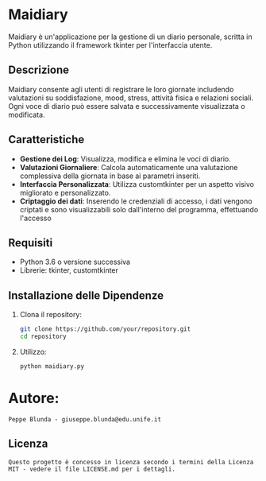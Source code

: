 # Maidiary

Maidiary è un'applicazione per la gestione di un diario personale, scritta in Python utilizzando il framework tkinter per l'interfaccia utente.

## Descrizione

Maidiary consente agli utenti di registrare le loro giornate includendo valutazioni su soddisfazione, mood, stress, attività fisica e relazioni sociali. Ogni voce di diario può essere salvata e successivamente visualizzata o modificata.

## Caratteristiche

- **Gestione dei Log**: Visualizza, modifica e elimina le voci di diario.
- **Valutazioni Giornaliere**: Calcola automaticamente una valutazione complessiva della giornata in base ai parametri inseriti.
- **Interfaccia Personalizzata**: Utilizza customtkinter per un aspetto visivo migliorato e personalizzato.
- **Criptaggio dei dati**: Inserendo le credenziali di accesso, i dati vengono criptati e sono visualizzabili solo dall'interno del programma, effettuando l'accesso
## Requisiti

- Python 3.6 o versione successiva
- Librerie: tkinter, customtkinter

## Installazione delle Dipendenze

1. Clona il repository:

   ```bash
   git clone https://github.com/your/repository.git
   cd repository

2. Utilizzo:
   ```bash
   python maidiary.py

# Autore: 
    Peppe Blunda - giuseppe.blunda@edu.unife.it

## Licenza
    Questo progetto è concesso in licenza secondo i termini della Licenza MIT - vedere il file LICENSE.md per i dettagli.
